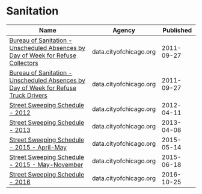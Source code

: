 # Sanitation

Name | Agency | Published
---- | ---- | ---------
[Bureau of Sanitation - Unscheduled Absences by Day of Week for Refuse Collectors](../datasets/zfrs-dbnr.md) | data.cityofchicago.org | 2011-09-27
[Bureau of Sanitation - Unscheduled Absences by Day of Week for Refuse Truck Drivers](../datasets/tcj9-8qd8.md) | data.cityofchicago.org | 2011-09-27
[Street Sweeping Schedule - 2012](../datasets/k3hy-v5xb.md) | data.cityofchicago.org | 2012-04-11
[Street Sweeping Schedule - 2013](../datasets/8h6a-imtk.md) | data.cityofchicago.org | 2013-04-08
[Street Sweeping Schedule - 2015 - April-May](../datasets/waad-z968.md) | data.cityofchicago.org | 2015-05-14
[Street Sweeping Schedule - 2015 - May-November](../datasets/ggci-kynu.md) | data.cityofchicago.org | 2015-06-18
[Street Sweeping Schedule - 2016](../datasets/x2vd-qke7.md) | data.cityofchicago.org | 2016-10-25


